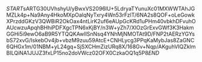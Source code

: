 $START$sARTG30UVhshyU/yBwxVS2096lU+5LdryaTYunuXc01MXWWTAhJGMZLk4p+Na9Any4HkoMXpOalqNyTxry4Wn53rFzlT/6NA2s8QOF+oLeGowkXPrzddGKzV3QWBiR2OkOax4ntLirK2uf6eAUpGcKRd1uPHm40vbkhDFvuhOAUcwzuApqhBHhiPDFXgcTPN6xKjBY/n3W+yZh7/XlOzGrExvGWf3K3HakmGGHi5i9ewO6aB9R5YTQQKAwIlSnNsq4YNhMjNMOTAt9D/FNP2tAERzYGYsbS72xvG/IskebOv4jb+vbzM9zuu59AtcE+CNHLycg3PPqKaMybJas8ZaGNC6QHGx1m/01NBM+yL24gq+SjSXCHmZizURq8X/168Gv+Nqp/AKguhVIQZklmBILQiNA1JUJZ3fxLP15no2doVWcz02OFX0CzkaOQ1q5P8$END$
